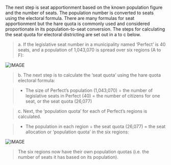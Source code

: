 The next step is seat apportionment based on the known population figure and the number of seats. The population number is converted to seats using the electoral formula. There are many formulas for seat apportionment but the hare quota is commonly used and considered proportionate in its population-to-seat conversion. The steps for calculating the seat quota for electoral districting are set out in a to c below. 

> a. If the legislative seat number in a municipality named ‘Perfect’ is 40 seats, and a population of 1,043,070 is spread over six regions (A to F): 

![IMAGE](/img/table_8-3_1.png "legislative seat number in the municipal level")

> b. The next step is to calculate the ‘seat quota’ using the hare quota electoral formula:

> - The size of Perfect’s population (1,043,070) ÷ the number of legislative seats in Perfect (40) = the number of citizens for one seat, or the seat quota (26,077)

> c. Next, the ‘population quota’ for each of Perfect’s regions is calculated. 

> - The population in each region ÷ the seat quota (26,077) = the seat allocation or ‘population quota’ in the six regions: 

![IMAGE](/img/table_8-3_2.png "apportioning 40 legislative seats to 6 subdistricts")

> The six regions now have their own population quotas (i.e. the number of seats it has based on its population). 
